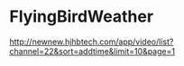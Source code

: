 # FlyingBirdWeather

http://newnew.hjhbtech.com/app/video/list?channel=22&sort=addtime&limit=10&page=1

